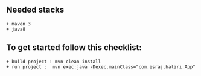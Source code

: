 ## Needed stacks
    + maven 3
    + java8
    
## To get started follow this checklist:
    + build project : mvn clean install
    + run project :  mvn exec:java -Dexec.mainClass="com.israj.haliri.App"